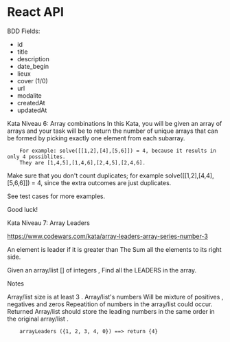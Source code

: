# React API



BDD Fields:

* id
* title
* description
* date_begin
* lieux
* cover (1/0)
* url
* modalite
* createdAt
* updatedAt


Kata Niveau 6: Array combinations
In this Kata, you will be given an array of arrays and your task will be to return the number of unique arrays that can be formed by picking exactly one element from each subarray.

```
    For example: solve([[1,2],[4],[5,6]]) = 4, because it results in only 4 possiblites. 
    They are [1,4,5],[1,4,6],[2,4,5],[2,4,6].
```
Make sure that you don't count duplicates; for example solve([[1,2],[4,4],[5,6,6]]) = 4, since the extra outcomes are just duplicates.

See test cases for more examples.

Good luck!


Kata Niveau 7: Array Leaders



https://www.codewars.com/kata/array-leaders-array-series-number-3


An element is leader if it is greater than The Sum all the elements to its right side.

Given an array/list [] of integers , Find all the LEADERS in the array.


Notes

Array/list size is at least 3 .
Array/list's numbers Will be mixture of positives , negatives and zeros
Repeatition of numbers in the array/list could occur.
Returned Array/list should store the leading numbers in the same order in the original array/list .

```
    arrayLeaders ({1, 2, 3, 4, 0}) ==> return {4}
```

